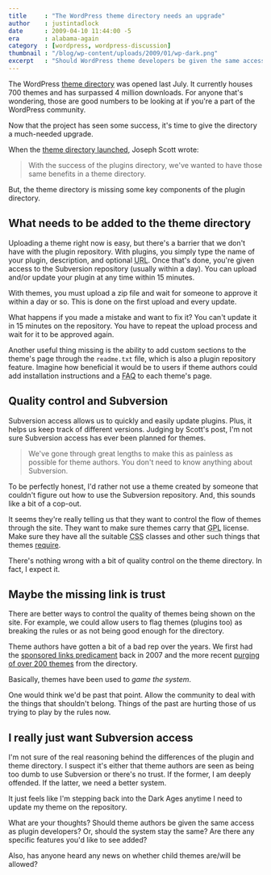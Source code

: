 ```yaml
---
title     : "The WordPress theme directory needs an upgrade"
author    : justintadlock
date      : 2009-04-10 11:44:00 -5
era       : alabama-again
category  : [wordpress, wordpress-discussion]
thumbnail : "/blog/wp-content/uploads/2009/01/wp-dark.png"
excerpt   : "Should WordPress theme developers be given the same access as plugin developers on the official repository?  It's time for a bit of an upgrade and a little trust."
---
```


The WordPress <a href="http://wordpress.org/extend/themes" title="WordPress themes directory">theme directory</a> was opened last July.  It currently houses 700 themes and has surpassed 4 million downloads.  For anyone that's wondering, those are good numbers to be looking at if you're a part of the WordPress community.

Now that the project has seen some success, it's time to give the directory a much-needed upgrade.

When the <a href="http://wordpress.org/development/2008/07/theme-directory/" title="Theme Directory: WordPress Blog">theme directory launched</a>, Joseph Scott wrote:

> With the success of the plugins directory, we've wanted to have those same benefits in a theme directory.

But, the theme directory is missing some key components of the plugin directory.

## What needs to be added to the theme directory

Uploading a theme right now is easy, but there's a barrier that we don't have with the plugin repository.  With plugins, you simply type the name of your plugin, description, and optional <acronym title="Uniform Resource Locator">URL</acronym>.  Once that's done, you're given access to the Subversion repository (usually within a day).  You can upload and/or update your plugin at any time  within 15 minutes.

With themes, you must upload a zip file and wait for someone to approve it within a day or so.  This is done on the first upload and every update.

What happens if you made a mistake and want to fix it?  You can't update it in 15 minutes on the repository.  You have to repeat the upload process and wait for it to be approved again.

Another useful thing missing is the ability to add custom sections to the theme's page through the <code>readme.txt</code> file, which is also a plugin repository feature.  Imagine how beneficial it would be to users if theme authors could add installation instructions and a <acronym title="Frequently Asked Questions">FAQ</acronym> to each theme's page.

## Quality control and Subversion

Subversion access allows us to quickly and easily update plugins.  Plus, it helps us keep track of different versions.  Judging by Scott's post, I'm not sure Subversion access has ever been planned for themes.

> We've gone through great lengths to make this as painless as possible for theme authors. You don't need to know anything about Subversion.

To be perfectly honest, I'd rather not use a theme created by someone that couldn't figure out how to use the Subversion repository.  And, this sounds like a bit of a cop-out.

It seems they're really telling us that they want to control the flow of themes through the site.  They want to make sure themes carry that <acronym title="GNU General Public License">GPL</acronym> license.  Make sure they have all the suitable <acronym title="Cascading Style Sheets">CSS</acronym> classes and other such things that themes <a href="http://wordpress.org/extend/themes/about/#requirements" title="Theme directory requirements">require</a>.

There's nothing wrong with a bit of quality control on the theme directory.  In fact, I expect it.

## Maybe the missing link is trust

There are better ways to control the quality of themes being shown on the site.  For example, we could allow users to flag themes (plugins too) as breaking the rules or as not being good enough for the directory.

Theme authors have gotten a bit of a bad rep over the years.  We first had the <a href="http://weblogtoolscollection.com/archives/2007/04/12/on-sponsored-themes/" title="On Sponsored Themes">sponsored links predicament</a> back in 2007 and the more recent <a href="http://justintadlock.com/archives/2008/12/11/automattic-putting-the-boot-to-premium-theme-developers" title="Putting the boot to premium theme developers">purging of over 200 themes</a> from the directory.

Basically, themes have been used to <em>game the system</em>.

One would think we'd be past that point.  Allow the community to deal with the things that shouldn't belong.  Things of the past are hurting those of us trying to play by the rules now.

## I really just want Subversion access

I'm not sure of the real reasoning behind the differences of the plugin and theme directory.  I suspect it's either that theme authors are seen as being too dumb to use Subversion or there's no trust.  If the former, I am deeply offended.  If the latter, we need a better system.

It just feels like I'm stepping back into the Dark Ages anytime I need to update my theme on the repository.

What are your thoughts?  Should theme authors be given the same access as plugin developers?  Or, should the system stay the same?  Are there any specific features you'd like to see added?

Also, has anyone heard any news on whether child themes are/will be allowed?
